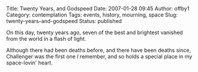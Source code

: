Title: Twenty Years, and Godspeed
Date: 2007-01-28 09:45
Author: offby1
Category: contemplation
Tags: events, history, mourning, space
Slug: twenty-years-and-godspeed
Status: published

On this day, twenty years ago, seven of the best and brightest vanished
from the world in a flash of light.

Although there had been deaths before, and there have been deaths since,
Challenger was the first one _I_ remember, and so holds a special
place in my space-lovin' heart.
